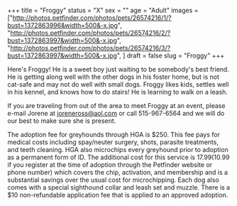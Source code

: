 +++
title = "Froggy"
status = "X"
sex = ""
age = "Adult"
images = ["http://photos.petfinder.com/photos/pets/26574216/1/?bust=1372863996&width=500&-x.jpg",
"http://photos.petfinder.com/photos/pets/26574216/2/?bust=1372863997&width=500&-x.jpg",
"http://photos.petfinder.com/photos/pets/26574216/3/?bust=1372863997&width=500&-x.jpg",
]
draft = false
slug = "Froggy"
+++

Here's Froggy! He is a sweet boy just waiting to be somebody's best friend. He is getting along well with the other dogs in his foster home, but is not cat-safe and may not do well with small dogs. Froggy likes kids, settles well in his kennel, and knows how to do stairs! He is learning to walk on a leash.


If you are traveling from out of the area to meet Froggy at an event, please e-mail Jorene at joreneross@aol.com or call 515-967-6564 and we will do our best to make sure she is present.

The adoption fee for greyhounds through HGA is $250. This fee pays for medical costs including spay/neuter surgery, shots, parasite treatments, and teeth cleaning. HGA also microchips every greyhound prior to adoption as a permanent form of ID. The additional cost for this service is $17.99 ($10.99 if you register at the time of adoption through the Petfinder website or phone number) which covers the chip, activation, and membership and is a substantial savings over the usual cost for microchipping. Each dog also comes with a special sighthound collar and leash set and muzzle. There is a $10 non-refundable application fee that is applied to an approved adoption.

